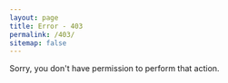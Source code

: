 ```yaml
---
layout: page
title: Error - 403
permalink: /403/
sitemap: false
---
```

Sorry, you don't have permission to perform that action.